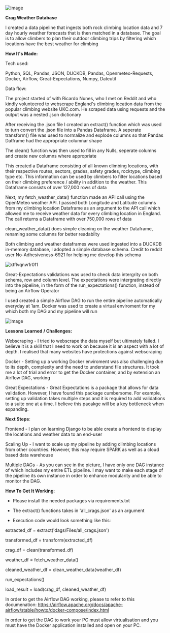 ![image](https://github.com/user-attachments/assets/077c0bd1-01e6-43c9-8aa0-a2cc874e2297)

**Crag Weather Database**

I created a data pipeline that ingests both rock climbing location data and 7 day hourly weather forecasts that is then matched in a database.
The goal is to allow climbers to plan their outdoor climbing trips by filtering which locations have the best weather for climbing

**How It's Made:**

Tech used: 

Python, SQL, Pandas, JSON, DUCKDB, Pandas, Openmeteo-Requests, Docker, Airflow, Great-Expectations, Numpy, Dateutil

Data flow:

The project started of with Ricardo Nunes, who I met on Reddit and who kindly volunteered to webscrape England's climbing location data from the popular climbing website UKC.com. He scraped data using requests and the output was a nested .json dictionary

After receiving the .json file I created an extract() function which was used to turn convert the .json file into a Pandas Dataframe. A seperate transform() file was used to normalize and explode columns so that Pandas Datframe had the appropriate columnar shape

The clean() function was then used to fill in any Nulls, seperate columns and create new columns where appropriate

This created a Dataframe consisting of all known climbing locations, with their respective routes, sectors, grades, safety grades, rocktype, climbing type etc. This information can be used by climbers to filter locations based on their climbing preference / ability in addition to the weather. This Dataframe consists of over 127,000 rows of data

Next, my fetch_weather_data() function made an API call using the OpenMeteo weather API. I passed both Longitude and Latitude columns from my climbing location Dataframe as an argument to the API call which allowed me to receive weather data for every climbing location in England. The call returns a Dataframe with over 750,000 rows of data
 
clean_weather_data() does simple cleaning on the weather Dataframe, renaming some columns for better readabilty

Both climbing and weather dataframes were used ingested into a DUCKDB in-memory database, I adopted a simple database schema. Credit to reddit user No-Adhesiveness-6921 for helping me develop this schema

![ktflvqnw1r0f1](https://github.com/user-attachments/assets/57a316f2-b8d6-46d4-a7e7-e4190578f390)

Great-Expectations validations was used to check data intergrity on both schema, row and column level. The expectations were intergrating directly into the pipeline, in the form of the run_expectations() function, instead of being an Airflow Operator

I used created a simple Airflow DAG to run the entire pipeline automatically everyday at 1am. Docker was used to create a virtual enviroment for my which both my DAG and my pipeline will run

![image](https://github.com/user-attachments/assets/e03a0fd9-23ea-4de1-8469-6036c0e8b323)


**Lessons Learned / Challenges:**

Webscraping - I tried to webscrape the data myself but ultimately failed. I believe it is a skill that I need to work on because it is an aspect with a lot of depth. I realised that many websites have protections against webscraping

Docker - Setting up a working Docker enviroment was also challenging due to its depth, complexity and the need to understand file structures. It took me a lot of trial and error to get the Docker container, and by extension an Airflow DAG, working

Great Expectations - Great Expectations is a package that allows for data validation. However, I have found this package cumbersome. For example, setting up validation takes multiple steps and it is required to add validations to a suite one at a time. I believe this pacakge will be a key bottleneck when expanding.


**Next Steps**:

Frontend - I plan on learning Django to be able create a frontend to display the locations and weather data to an end-user

Scaling Up - I want to scale up my pipeline by adding climbing locations from other countries. However, this may require SPARK as well as a cloud based data warehouse

Multiple DAGs - As you can see in the picture, I have only one DAG instance of which includes my entire ETL pipeline. I may want to make each stage of the pipeline its own instance in order to enhance modularity and be able to monitor the DAG.

**How To Get It Working**:

- Please install the needed packages via requirements.txt
  
- The extract() functions takes in 'all_crags.json' as an argument

- Execution code would look something like this:

 extracted_df = extract('dags/Files/all_crags.json')
 
 transformed_df = transform(extracted_df)
 
 crag_df = clean(transformed_df)
 
 weather_df = fetch_weather_data()
 
 cleaned_weather_df = clean_weather_data(weather_df)
 
 run_expectations()
 
 load_result = load(crag_df, cleaned_weather_df)

In order to get the Airflow DAG working, please to refer to this documenation: https://airflow.apache.org/docs/apache-airflow/stable/howto/docker-compose/index.html

In order to get the DAG to work your PC must allow virtualisation and you must have the Docker application installed and open on your PC.





